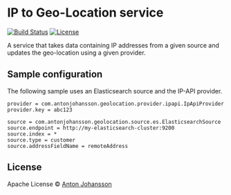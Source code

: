 # IP to Geo-Location service

[![Build Status](https://img.shields.io/travis/anton-johansson/ip-to-geolocation-service/master.svg)](https://travis-ci.org/anton-johansson/ip-to-geolocation-service)
[![License](https://img.shields.io/hexpm/l/plug.svg?maxAge=2592000)](https://raw.githubusercontent.com/anton-johansson/ip-to-geolocation-service/master/LICENSE)

A service that takes data containing IP addresses from a given source and updates the geo-location using a given provider.


## Sample configuration

The following sample uses an Elasticsearch source and the IP-API provider.

```
provider = com.antonjohansson.geolocation.provider.ipapi.IpApiProvider
provider.key = abc123

source = com.antonjohansson.geolocation.source.es.ElasticsearchSource
source.endpoint = http://my-elasticsearch-cluster:9200
source.index = *
source.type = customer
source.addressFieldName = remoteAddress
```


## License

Apache License © [Anton Johansson](https://github.com/anton-johansson)

